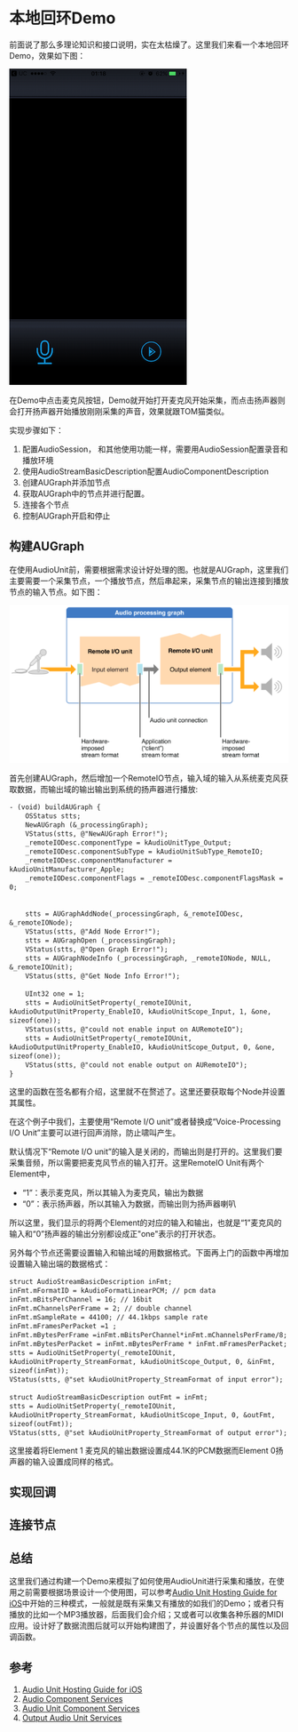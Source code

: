 # 本地回环Demo
前面说了那么多理论知识和接口说明，实在太枯燥了。这里我们来看一个本地回环Demo，效果如下图：

![loopback_demo](./images/loopback_demo.png)

在Demo中点击麦克风按钮，Demo就开始打开麦克风开始采集，而点击扬声器则会打开扬声器开始播放刚刚采集的声音，效果就跟TOM猫类似。

实现步骤如下：

1. 配置AudioSession， 和其他使用功能一样，需要用AudioSession配置录音和播放环境
2. 使用AudioStreamBasicDescription配置AudioComponentDescription
3. 创建AUGraph并添加节点
4. 获取AUGraph中的节点并进行配置。
5. 连接各个节点
6. 控制AUGraph开启和停止


## 构建AUGraph
在使用AudioUnit前，需要根据需求设计好处理的图。也就是AUGraph，这里我们主要需要一个采集节点，一个播放节点，然后串起来，采集节点的输出连接到播放节点的输入节点。如下图：

![loopback_graph](./images/loopback_graph.png)

首先创建AUGraph，然后增加一个RemoteIO节点，输入域的输入从系统麦克风获取数据，而输出域的输出输出到系统的扬声器进行播放:

	- (void) buildAUGraph {
	    OSStatus stts;
	    NewAUGraph (&_processingGraph);
	    VStatus(stts, @"NewAUGraph Error!");
	    _remoteIODesc.componentType = kAudioUnitType_Output;
	    _remoteIODesc.componentSubType = kAudioUnitSubType_RemoteIO;
	    _remoteIODesc.componentManufacturer = kAudioUnitManufacturer_Apple;
	    _remoteIODesc.componentFlags = _remoteIODesc.componentFlagsMask = 0;
	    
	    
	    stts = AUGraphAddNode(_processingGraph, &_remoteIODesc, &_remoteIONode);
	    VStatus(stts, @"Add Node Error!");
	    stts = AUGraphOpen (_processingGraph);
	    VStatus(stts, @"Open Graph Error!");
	    stts = AUGraphNodeInfo (_processingGraph, _remoteIONode, NULL, &_remoteIOUnit);
	    VStatus(stts, @"Get Node Info Error!");
	    
	    UInt32 one = 1;
	    stts = AudioUnitSetProperty(_remoteIOUnit, kAudioOutputUnitProperty_EnableIO, kAudioUnitScope_Input, 1, &one, sizeof(one));
	    VStatus(stts, @"could not enable input on AURemoteIO");
	    stts = AudioUnitSetProperty(_remoteIOUnit, kAudioOutputUnitProperty_EnableIO, kAudioUnitScope_Output, 0, &one, sizeof(one));
	    VStatus(stts, @"could not enable output on AURemoteIO");    
	}
    
这里的函数在签名都有介绍，这里就不在赘述了。这里还要获取每个Node并设置其属性。

在这个例子中我们，主要使用“Remote I/O unit”或者替换成“Voice-Processing I/O Unit”主要可以进行回声消除，防止啸叫产生。

默认情况下“Remote I/O unit”的输入是关闭的，而输出则是打开的。这里我们要采集音频，所以需要把麦克风节点的输入打开。这里RemoteIO Unit有两个Element中，
* “1”：表示麦克风，所以其输入为麦克风，输出为数据
* “0”：表示扬声器，所以其输入为数据，而输出则为扬声器喇叭

所以这里，我们显示的将两个Element的对应的输入和输出，也就是“1”麦克风的输入和“0”扬声器的输出分别都设成正"one"表示的打开状态。

另外每个节点还需要设置输入和输出域的用数据格式。下面再上门的函数中再增加设置输入输出端的数据格式：

	struct AudioStreamBasicDescription inFmt;
	inFmt.mFormatID = kAudioFormatLinearPCM; // pcm data
	inFmt.mBitsPerChannel = 16; // 16bit
	inFmt.mChannelsPerFrame = 2; // double channel
	inFmt.mSampleRate = 44100; // 44.1kbps sample rate
	inFmt.mFramesPerPacket =1 ;
	inFmt.mBytesPerFrame =inFmt.mBitsPerChannel*inFmt.mChannelsPerFrame/8;
	inFmt.mBytesPerPacket = inFmt.mBytesPerFrame * inFmt.mFramesPerPacket;
	stts = AudioUnitSetProperty(_remoteIOUnit, kAudioUnitProperty_StreamFormat, kAudioUnitScope_Output, 0, &inFmt, sizeof(inFmt));
	VStatus(stts, @"set kAudioUnitProperty_StreamFormat of input error");
	    
	struct AudioStreamBasicDescription outFmt = inFmt;
	stts = AudioUnitSetProperty(_remoteIOUnit, kAudioUnitProperty_StreamFormat, kAudioUnitScope_Input, 0, &outFmt, sizeof(outFmt));
	VStatus(stts, @"set kAudioUnitProperty_StreamFormat of output error");
	
这里接着将Element 1 麦克风的输出数据设置成44.1K的PCM数据而Element 0扬声器的输入设置成同样的格式。	






## 实现回调


## 连接节点


## 总结
这里我们通过构建一个Demo来模拟了如何使用AudioUnit进行采集和播放，在使用之前需要根据场景设计一个使用图，可以参考[Audio Unit Hosting Guide for iOS](https://developer.apple.com/library/content/documentation/MusicAudio/Conceptual/AudioUnitHostingGuide_iOS/ConstructingAudioUnitApps/ConstructingAudioUnitApps.html#//apple_ref/doc/uid/TP40009492-CH16-SW1)中开始的三种模式，一般就是既有采集又有播放的如我们的Demo；或者只有播放的比如一个MP3播放器，后面我们会介绍；又或者可以收集各种乐器的MIDI应用。设计好了数据流图后就可以开始构建图了，并设置好各个节点的属性以及回调函数。

## 参考

1. [Audio Unit Hosting Guide for iOS](https://developer.apple.com/library/content/documentation/MusicAudio/Conceptual/AudioUnitHostingGuide_iOS/ConstructingAudioUnitApps/ConstructingAudioUnitApps.html#//apple_ref/doc/uid/TP40009492-CH16-SW1)
2. [Audio Component Services](https://developer.apple.com/reference/audiounit/1653552-audio_component_services)
3. [Audio Unit Component Services](https://developer.apple.com/reference/audiounit/1653800-audio_unit_component_services)
4. [Output Audio Unit Services](https://developer.apple.com/reference/audiounit/1651082-output_audio_unit_services)

	
	


